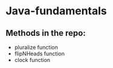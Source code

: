 # Java-fundamentals

## Methods in the repo:
- pluralize function 
- flipNHeads function 
- clock function
